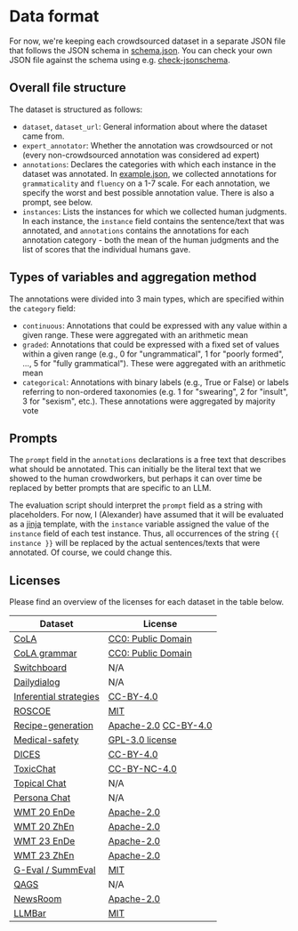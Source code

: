 # Data format

For now, we're keeping each crowdsourced dataset in a separate JSON file that follows the JSON schema in [schema.json]([https://github.com/coli-saar/llm-meta-evaluation/blob/main/data/schema.json](https://github.com/dmg-illc/TextJudge/blob/master/data/example.json)). You can check your own JSON file against the schema using e.g. [check-jsonschema](https://github.com/python-jsonschema/check-jsonschema).

## Overall file structure

The dataset is structured as follows:

- `dataset`, `dataset_url`: General information about where the dataset came from.
- `expert_annotator`: Whether the annotation was crowdsourced or not (every non-crowdsourced annotation was considered ad expert)
- `annotations`: Declares the categories with which each instance in the dataset was annotated. In [example.json](https://github.com/coli-saar/llm-meta-evaluation/blob/main/data/example.json), we collected annotations for `grammaticality` and `fluency` on a 1-7 scale. For each annotation, we specify the worst and best possible annotation value. There is also a prompt, see below.
- `instances`: Lists the instances for which we collected human judgments. In each instance, the `instance` field contains the sentence/text that was annotated, and `annotations` contains the annotations for each annotation category - both the mean of the human judgments and the list of scores that the individual humans gave.


## Types of variables and aggregation method

The annotations were divided into 3 main types, which are specified within the `category` field:
- `continuous`: Annotations that could be expressed with any value within a given range. These were aggregated with an arithmetic mean 
- `graded`: Annotations that could be expressed with a fixed set of values within a given range (e.g., 0 for "ungrammatical", 1 for "poorly formed", ..., 5 for "fully grammatical"). These were aggregated with an arithmetic mean
- `categorical`: Annotations with binary labels (e.g., True or False) or labels referring to non-ordered taxonomies (e.g. 1 for "swearing", 2 for "insult", 3 for "sexism", etc.). These annotations were aggregated by majority vote

## Prompts

The `prompt` field in the `annotations` declarations is a free text that describes what should be annotated. This can initially be the literal text that we showed to the human crowdworkers, but perhaps it can over time be replaced by better prompts that are specific to an LLM. 

The evaluation script should interpret the `prompt` field as a string with placeholders. For now, I (Alexander) have assumed that it will be evaluated as a [jinja](https://palletsprojects.com/p/jinja/) template, with the `instance` variable assigned the value of the `instance` field of each test instance. Thus, all occurrences of the string `{{ instance }}` will be replaced by the actual sentences/texts that were annotated. Of course, we could change this.

## Licenses
Please find an overview of the licenses for each dataset in the table below.

| Dataset            | License                  |
|--------------------|--------------------------|
|[CoLA](https://nyu-mll.github.io/CoLA/)|[CC0: Public Domain](https://creativecommons.org/publicdomain/zero/1.0/legalcode.txt)|
|[CoLA grammar](https://nyu-mll.github.io/CoLA/#grammatical_annotations)| [CC0: Public Domain](https://creativecommons.org/publicdomain/zero/1.0/legalcode.txt)|
|[Switchboard](https://data.cstr.ed.ac.uk/sarenne/INTERSPEECH2022/)|N/A|
|[Dailydialog](https://data.cstr.ed.ac.uk/sarenne/INTERSPEECH2022/)|N/A|
|[Inferential strategies](https://huggingface.co/datasets/mainlp/inferential_strategies)|[CC-BY-4.0](https://creativecommons.org/licenses/by/4.0/legalcode.txt)|
|[ROSCOE](https://github.com/facebookresearch/ParlAI/tree/main/projects/roscoe)|[MIT](https://github.com/facebookresearch/ParlAI/tree/main?tab=MIT-1-ov-file)|
|[Recipe-generation](https://github.com/interactive-cookbook/recipe-generation)|[Apache-2.0](https://www.apache.org/licenses/LICENSE-2.0) [CC-BY-4.0](https://creativecommons.org/licenses/by/4.0/legalcode.txt)|
|[Medical-safety](https://github.com/GavinAbercrombie/medical-safety)|[GPL-3.0 license](https://github.com/GavinAbercrombie/medical-safety?tab=GPL-3.0-1-ov-file)|
|[DICES](https://github.com/google-research-datasets/dices-dataset)|[CC-BY-4.0](https://creativecommons.org/licenses/by/4.0/legalcode.txt)|
|[ToxicChat](https://huggingface.co/datasets/lmsys/toxic-chat)|[CC-BY-NC-4.0](https://creativecommons.org/licenses/by-nc/4.0/legalcode.txt)|
|[Topical Chat](http://shikib.com/usr)|N/A|
|[Persona Chat](http://shikib.com/usr)|N/A|
|[WMT 20 EnDe](https://github.com/google/wmt-mqm-human-evaluation/tree/main/newstest2020)|[Apache-2.0](https://www.apache.org/licenses/LICENSE-2.0)|
|[WMT 20 ZhEn](https://github.com/google/wmt-mqm-human-evaluation/tree/main/newstest2020)|[Apache-2.0](https://www.apache.org/licenses/LICENSE-2.0)|
|[WMT 23 EnDe](https://github.com/google-research/mt-metrics-eval)|[Apache-2.0](https://www.apache.org/licenses/LICENSE-2.0)|
|[WMT 23 ZhEn](https://github.com/google-research/mt-metrics-eval)|[Apache-2.0](https://www.apache.org/licenses/LICENSE-2.0)|
|[G-Eval / SummEval](https://github.com/nlpyang/geval)|[MIT](https://github.com/nlpyang/geval?tab=MIT-1-ov-file)|
|[QAGS](https://github.com/W4ngatang/qags/tree/master)|N/A|
|[NewsRoom](https://github.com/lil-lab/newsroom/tree/master/humaneval)|[Apache-2.0](https://www.apache.org/licenses/LICENSE-2.0)|
|[LLMBar](https://github.com/princeton-nlp/LLMBar)|[MIT](https://github.com/princeton-nlp/LLMBar?tab=MIT-1-ov-file)|
